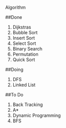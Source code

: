 Algorithm

##Done
1. Dijkstras
2. Bubble Sort
3. Insert Sort
4. Select Sort
5. Binary Search
6. Permutation
7. Quick Sort

##Doing
1. DFS
2. Linked List


##To Do
1. Back Tracking
2. A*
3. Dynamic Programming
4. BFS
